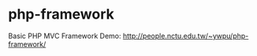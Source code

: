 php-framework
=============

Basic PHP MVC Framework
Demo: http://people.nctu.edu.tw/~ywpu/php-framework/
